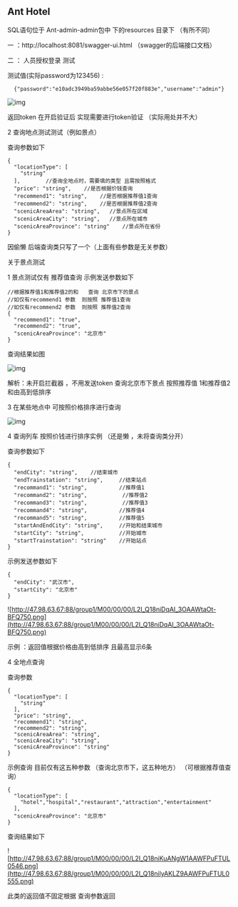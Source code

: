 ## Ant Hotel

SQL语句位于 Ant-admin-admin包中 下的resources  目录下 （有所不同）

一   ：http://localhost:8081/swagger-ui.html  （swagger的后端接口文档）



二 ： 人员授权登录 测试

 测试值(实际password为123456)  :   

```
  {"password":"e10adc3949ba59abbe56e057f20f883e","username":"admin"}
```

![img](http://47.98.63.67:88/group1/M00/00/00/L2I_Q18nhhiAFlyWAARvv_qMZxY134.png)

返回token   在开启验证后   实现需要进行token验证   （实际用处并不大）



2 查询地点测试测试（例如景点）

查询参数如下

```
{
  "locationType": [
    "string"
  ],		//查询全地点时，需要填的类型 且需按照格式
  "price": "string",    //是否根据价钱查询
  "recommend1": "string",    //是否根据推荐值1查询
  "recommend2": "string", 	 //是否根据推荐值2查询
  "scenicAreaArea": "string",   //景点所在区域
  "scenicAreaCity": "string",	//景点所在城市
  "scenicAreaProvince": "string"	//景点所在省份
}
```

因偷懒  后端查询类只写了一个（上面有些参数是无关参数）

关于景点测试

1 景点测试仅有   推荐值查询   示例发送参数如下

```
//根据推荐值1和推荐值2的和   查询 北京市下的景点
//如仅有recommend1 参数  则按照 推荐值1查询
//如仅有recommend2 参数  则按照 推荐值2查询
{
  "recommend1": "true",   
  "recommend2": "true",
  "scenicAreaProvince": "北京市"
}
```

查询结果如图

![img](http://47.98.63.67:88/group1/M00/00/00/L2I_Q18nhrOAanPPAATdyk5drm8280.png)

 解析：未开启拦截器 ，不用发送token    查询北京市下景点    按照推荐值 1和推荐值2和由高到低排序

3  在某些地点中 可按照价格排序进行查询

![img](http://47.98.63.67:88/group1/M00/00/00/L2I_Q18nht2AdJU8AACmnQVJlmg888.png)

4  查询列车 按照价钱进行排序实例   （还是懒 ，未将查询类分开）

查询参数如下

```
{
  "endCity": "string",    //结束城市
  "endTrainstation": "string",     //结束站点
  "recommand1": "string",          //推荐值1
  "recommand2": "string",		    //推荐值2
  "recommand3": "string",           //推荐值3
  "recommand4": "string",          //推荐值4
  "recommand5": "string",          //推荐值5
  "startAndEndCity": "string",     //开始和结束城市
  "startCity": "string",           //开始城市
  "startTrainstation": "string"    //开始站点
}
```

示例发送参数如下

```
{
  "endCity": "武汉市",
  "startCity": "北京市"
}
```

![http://47.98.63.67:88/group1/M00/00/00/L2I_Q18niDqAI_3OAAWtaOt-BFQ750.png](http://47.98.63.67:88/group1/M00/00/00/L2I_Q18niDqAI_3OAAWtaOt-BFQ750.png)

示例  ：返回值根据价格由高到低排序  且最高显示6条   

4 全地点查询

查询参数

```
{
  "locationType": [
    "string"
  ],
  "price": "string",
  "recommend1": "string",
  "recommend2": "string",
  "scenicAreaArea": "string",
  "scenicAreaCity": "string",
  "scenicAreaProvince": "string"
}
```

示例查询  目前仅有这五种参数   （查询北京市下，这五种地方）  （可根据推荐值查询）

```
{
  "locationType": [
    "hotel","hospital","restaurant","attraction","entertainment"
  ],
  "scenicAreaProvince": "北京市"
}
```

查询结果如下

![http://47.98.63.67:88/group1/M00/00/00/L2I_Q18niKuANgW1AAWFPuFTUL0546.png](http://47.98.63.67:88/group1/M00/00/00/L2I_Q18nilyAKLZ9AAWFPuFTUL0555.png)

此类的返回值不固定根据  查询参数返回
